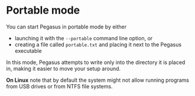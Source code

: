 # Portable mode

You can start Pegasus in portable mode by either

- launching it with the `--portable` command line option, or
- creating a file called `portable.txt` and placing it next to the Pegasus executable

In this mode, Pegasus attempts to write only into the directory it is placed in, making it easier to move your setup around.

**On Linux** note that by default the system might not allow running programs from USB drives or from NTFS file systems.
